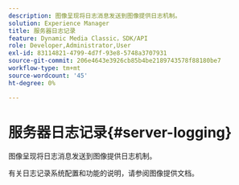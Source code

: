 ```yaml
---
description: 图像呈现将日志消息发送到图像提供日志机制。
solution: Experience Manager
title: 服务器日志记录
feature: Dynamic Media Classic，SDK/API
role: Developer,Administrator,User
exl-id: 83114821-4799-4d7f-93e8-5748a3707931
source-git-commit: 206e4643e3926cb85b4be2189743578f88180be7
workflow-type: tm+mt
source-wordcount: '45'
ht-degree: 0%

---
```


# 服务器日志记录{#server-logging}

图像呈现将日志消息发送到图像提供日志机制。

有关日志记录系统配置和功能的说明，请参阅图像提供文档。

